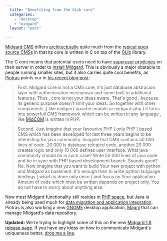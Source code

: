 ```yaml
---
  title: "Benefiting from the GLib core"
  categories: 
    - "desktop"
    - "midgard"
  layout: "post"

---
```

[Midgard CMS][1] differs [architecturally][2] quite much from the [typical open source CMSs][3] in that its core is written in C on top of the [GLib][4] library.

The C core means that potential users need to have [superuser privileges][5] on their server in order to [install Midgard][6]. This is obviously a major obstacle to people running smaller sites, but it also carries quite cool benefits, as [Piotras][13] points our in [his recent blog post][7]:

> First. Midgard core is not a CMS core, it's just database abstracion layer with authentication mechanism and some built in additional features. Thus , core is not your ideas aware. That's good , because its generic purpose doesn't limit your ideas. So together with other components ,( like midgard-apache module or midgard-php ) it turns into powerfull CMS framework which can be written in any language , like [MidCOM][8]  is written in PHP.

> Second. Just imagine that your favourive PHP ( only PHP ) based CMS which has been developed for last three years begins to be interesting for java community. Imagine that CMS contains 50 000 lines of code. 20 000 is database releated code, another 20 000 creates logic and only 10 000 defines user interface. What java community should do in such case? Write 50 000 lines of java code and be in sync with PHP based development branch. Sounds good? No.
Now imagine that you want to build Your new project with python and Midgard as basement. It's enough then to write python language bindings ( which is done only once ) and focus on Your application. Amount of code which must be written depends on project only. You do not have to worry about anything else.

Now most Midgard functionality still resides in [PHP space][9], but Java is already being used much for [data migration and application integration][10]. Piotras is also working a new [GNOME][11] desktop application, [Magni][12] that can manage Midgard's data repository.

__Updated:__ We're trying to highlight some of this on the new [Midgard 1.8 release page][14]. If you have any ideas on how to communicate Midgard's uniqueness better, [drop me a line][15].

[1]: http://www.midgard-project.org/
[2]: http://www.midgard-project.org/midgard/1.7/architecture.html
[3]: http://www.opensourcecms.com/index.php?option=com_frontpage&Itemid=1
[4]: http://www.gtk.org/tutorial/c2044.html
[5]: http://en.wikipedia.org/wiki/Superuser
[6]: http://www.midgard-project.org/documentation/installation/
[7]: http://www.nemein.com/people/piotras/magni.html
[8]: http://www.midgard-project.org/documentation/midcom/
[9]: http://www.midgard-project.org/documentation/midcom-components/
[10]: http://www.midgard-project.org/documentation/exorcist
[11]: http://www.gnome.org/
[12]: http://www.nemein.com/people/piotras/mob-needs-name.html
[13]: http://www.midgard-project.org/community/whoswho/pp.html
[14]: http://www.midgard-project.org/midgard/1.8/
[15]: http://bergie.iki.fi/about/contact/